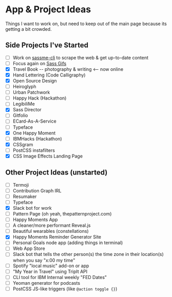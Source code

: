 # App & Project Ideas

Things I want to work on, but need to keep out of the main page because its getting a bit crowded.

## Side Projects I've Started
- [ ] Work on [sassme-cli](https://github.com/una/sassme) to scrape the web & get up-to-date content
- [ ] Focus again on [Sass Gifs](http://sassgifs.com)
- [x] Travel Book -- photography & writing <-- now online
- [x] Hand Lettering (Code Calligraphy)
- [x] Open Source Design
- [ ] Heiroglyph
- [ ] Urban Patchwork
- [ ] Happy Hack (Hackathon)
- [ ] LegibiliMe
- [x] Sass Director
- [ ] Gitfolio
- [ ] ECard-As-A-Service
- [ ] Typeface
- [x] One Happy Moment
- [ ] IBMHacks (Hackathon)
- [x] CSSgram
- [ ] PostCSS instafilters
- [x] CSS Image Effects Landing Page

## Other Project Ideas (unstarted)
- [ ] Termoji
- [ ] Contribution Graph IRL
- [ ] Resumaker
- [ ] Typeface
- [x] Slack bot for work
- [ ] Pattern Page (oh yeah, thepatternproject.com)
- [ ] Happy Moments App
- [ ] A cleaner/more performant Reveal.js
- [ ] Beautiful wearables (constellations)
- [x] Happy Moments Reminder Generator Site
- [ ] Personal Goals node app (adding things in terminal)
- [ ] Web App Store
- [ ] Slack bot that tells the other person(s) the time zone in their location(s) when you say "x:00 my time"
- [ ] Spotify "local music" add-on or app
- [ ] "My Year in Travel" using TripIt API
- [ ] CLI tool for IBM Internal weekly "FED Dates"
- [ ] Yeoman generator for podcasts
- [ ] PostCSS JS-like triggers (like `@action toggle {}`)